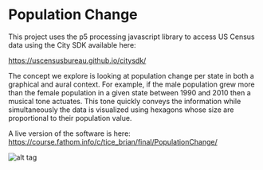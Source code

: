# Population Change

This project uses the p5 processing javascript library to access US Census data using the City SDK available here:

https://uscensusbureau.github.io/citysdk/

The concept we explore is looking at population change per state in both a graphical and aural context. For example, if the male population grew more than the female population in a given state between 1990 and 2010 then a musical tone actuates. This tone quickly conveys the information while simultaneously the data is visualized using hexagons whose size are proportional to their population value.

A live version of the software is here: https://course.fathom.info/c/tice_brian/final/PopulationChange/



![alt tag](https://cloud.githubusercontent.com/assets/2002197/13961956/2ef6a76c-f035-11e5-9b03-0d085fc44ba3.png)

